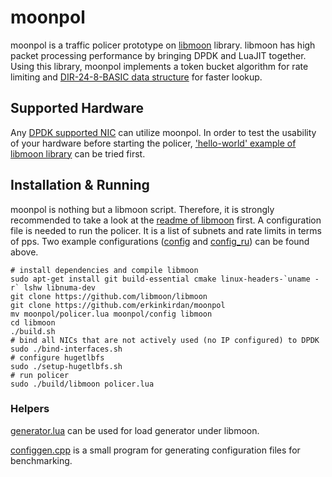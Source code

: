 # moonpol
moonpol is a traffic policer prototype on [libmoon](https://github.com/libmoon/libmoon) library. libmoon has high packet processing performance by bringing DPDK and LuaJIT together. Using this library, moonpol implements a token bucket algorithm for rate limiting and [DIR-24-8-BASIC data structure](https://ieeexplore.ieee.org/document/662938/) for faster lookup.

## Supported Hardware
Any [DPDK supported NIC](http://dpdk.org/doc/nics) can utilize moonpol. In order to test the usability of your hardware before starting the policer, ['hello-world' example of libmoon library](https://github.com/libmoon/libmoon/blob/master/README.md#installation) can be tried first.

## Installation & Running
moonpol is nothing but a libmoon script. Therefore, it is strongly recommended to take a look at the [readme of libmoon](https://github.com/libmoon/libmoon) first. A configuration file is needed to run the policer. It is a list of subnets and rate limits in terms of pps. Two example configurations ([config](https://github.com/erkinkirdan/moonpol/blob/master/config) and [config_ru](https://github.com/erkinkirdan/moonpol/blob/master/config_ru)) can be found above.

```
# install dependencies and compile libmoon
sudo apt-get install git build-essential cmake linux-headers-`uname -r` lshw libnuma-dev
git clone https://github.com/libmoon/libmoon
git clone https://github.com/erkinkirdan/moonpol
mv moonpol/policer.lua moonpol/config libmoon
cd libmoon
./build.sh
# bind all NICs that are not actively used (no IP configured) to DPDK
sudo ./bind-interfaces.sh
# configure hugetlbfs
sudo ./setup-hugetlbfs.sh
# run policer
sudo ./build/libmoon policer.lua
```

### Helpers
[generator.lua](https://github.com/erkinkirdan/moonpol/blob/master/generator.lua) can be used for load generator under libmoon.

[configgen.cpp](https://github.com/erkinkirdan/moonpol/blob/master/configgen.cpp) is a small program for generating configuration files for benchmarking.
